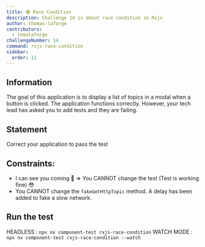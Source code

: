 ```yaml
---
title: 🟢 Race Condition
description: Challenge 14 is about race condition in Rxjs
author: thomas-laforge
contributors:
  - tomalaforge
challengeNumber: 14
command: rxjs-race-condition
sidebar:
  order: 11
---
```


## Information

The goal of this application is to display a list of topics in a modal when a button is clicked. The application functions correctly. However, your tech lead has asked you to add tests and they are failing.

## Statement

Correct your application to pass the test

## Constraints:

- I can see you coming 🤣 => You CANNOT change the test (Test is working fine) 😳
- You CANNOT change the `fakeGetHttpTopic` method. A delay has been added to fake a slow network.

## Run the test

HEADLESS : `npx nx component-test rxjs-race-condition`
WATCH MODE : `npx nx component-test rxjs-race-condition --watch`
